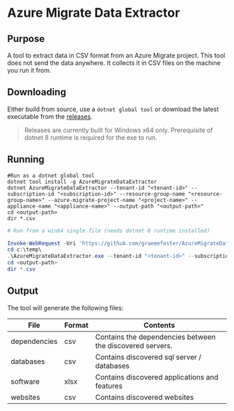 # Azure Migrate Data Extractor

## Purpose
A tool to extract data in CSV format from an Azure Migrate project. This tool does not send the data anywhere. It collects it in CSV files on the machine you run it from.

## Downloading

Either build from source, use a ```dotnet global tool``` or download the latest executable from the [releases](https://github.com/graemefoster/AzureMigrateDataExtractor/releases). 

> Releases are currently built for Windows x64 only. Prerequisite of dotnet 8 runtime is required for the exe to run.

## Running

```shell
#Run as a dotnet global tool
dotnet tool install -g AzureMigrateDataExtractor
dotnet AzureMigrateDataExtractor --tenant-id "<tenant-id>" --subscription-id "<subscription-id>" --resource-group-name "<resource-group-name>" --azure-migrate-project-name "<project-name>" --appliance-name "<appliance-name>" --output-path "<output-path>"
cd <output-path>
dir *.csv
```

```powershell
# Run from a win64 single file (needs dotnet 8 runtime installed)

Invoke-WebRequest -Uri 'https://github.com/graemefoster/AzureMigrateDataExtractor/releases/latest/download/AzureMigrateDataExtractor.exe' -OutFile 'c:\temp\AzureMigrateDataExtractor.exe'
cd c:\temp\
.\AzureMigrateDataExtractor.exe --tenant-id "<tenant-id>" --subscription-id "<subscription-id>" --resource-group-name "<resource-group-name>" --azure-migrate-project-name "<project-name>" --appliance-name "<appliance-name>" --output-path "<output-path>"
cd <output-path>
dir *.csv
```

## Output

The tool will generate the following files:

| File         | Format | Contents                                                  |
|--------------|--------|-----------------------------------------------------------|
| dependencies | csv    | Contains the dependencies between the discovered servers. |
| databases    | csv    | Contains discovered sql server / databases                |
| software     | xlsx   | Contains discovered applications and features             |
| websites     | csv    | Contains discovered websites                              |

~~~~